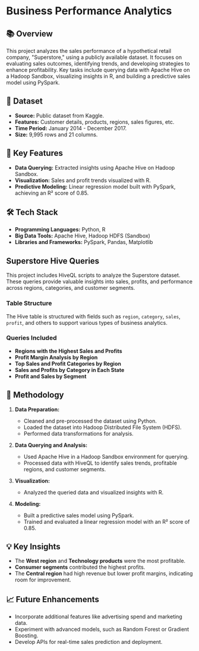 # Business Performance Analytics

## 📚 Overview
This project analyzes the sales performance of a hypothetical retail company, "Superstore," using a publicly available dataset. It focuses on evaluating sales outcomes, identifying trends, and developing strategies to enhance profitability. Key tasks include querying data with Apache Hive on a Hadoop Sandbox, visualizing insights in R, and building a predictive sales model using PySpark.

## 📂 Dataset
- **Source:** Public dataset from Kaggle.  
- **Features:** Customer details, products, regions, sales figures, etc.  
- **Time Period:** January 2014 - December 2017.  
- **Size:** 9,995 rows and 21 columns.

## 🚀 Key Features
- **Data Querying:** Extracted insights using Apache Hive on Hadoop Sandbox.  
- **Visualization:** Sales and profit trends visualized with R.  
- **Predictive Modeling:** Linear regression model built with PySpark, achieving an R² score of 0.85.

## 🛠️ Tech Stack
- **Programming Languages:** Python, R  
- **Big Data Tools:** Apache Hive, Hadoop HDFS (Sandbox)  
- **Libraries and Frameworks:** PySpark, Pandas, Matplotlib  

## Superstore Hive Queries
This project includes HiveQL scripts to analyze the Superstore dataset. These queries provide valuable insights into sales, profits, and performance across regions, categories, and customer segments.

### Table Structure
The Hive table is structured with fields such as `region`, `category`, `sales`, `profit`, and others to support various types of business analytics.

### Queries Included
- **Regions with the Highest Sales and Profits**  
- **Profit Margin Analysis by Region**  
- **Top Sales and Profit Categories by Region**  
- **Sales and Profits by Category in Each State**  
- **Profit and Sales by Segment**  

## 🧩 Methodology
1. **Data Preparation:**  
   - Cleaned and pre-processed the dataset using Python.  
   - Loaded the dataset into Hadoop Distributed File System (HDFS).  
   - Performed data transformations for analysis.  

2. **Data Querying and Analysis:**  
   - Used Apache Hive in a Hadoop Sandbox environment for querying.  
   - Processed data with HiveQL to identify sales trends, profitable regions, and customer segments.  

3. **Visualization:**  
   - Analyzed the queried data and visualized insights with R.  

4. **Modeling:**  
   - Built a predictive sales model using PySpark.  
   - Trained and evaluated a linear regression model with an R² score of 0.85.  

## 💡 Key Insights
- The **West region** and **Technology products** were the most profitable.  
- **Consumer segments** contributed the highest profits.  
- The **Central region** had high revenue but lower profit margins, indicating room for improvement.

## 📈 Future Enhancements
- Incorporate additional features like advertising spend and marketing data.  
- Experiment with advanced models, such as Random Forest or Gradient Boosting.  
- Develop APIs for real-time sales prediction and deployment.

